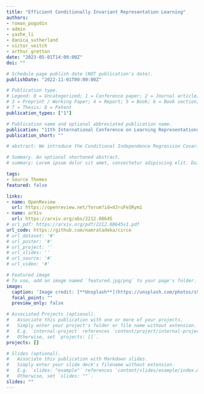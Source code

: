 ```yaml
---
title: "Efficient Conditionally Invariant Representation Learning"
authors:
- roman_pogodin
- admin
- yazhe_li
- danica_sutherland
- victor_veitch
- arthur_gretton
date: "2023-05-01T14:00:00Z"
doi: ""

# Schedule page publish date (NOT publication's date).
publishDate: "2022-11-01T00:00:00Z"

# Publication type.
# Legend: 0 = Uncategorized; 1 = Conference paper; 2 = Journal article;
# 3 = Preprint / Working Paper; 4 = Report; 5 = Book; 6 = Book section;
# 7 = Thesis; 8 = Patent
publication_types: ["1"]

# Publication name and optional abbreviated publication name.
publication: "11th International Conference on Learning Representations (ICLR), Top 5% (Oral Presentation)"
publication_short: ""

# abstract: We introduce the Conditional Independence Regression CovariancE (CIRCE), a measure of conditional independence for multivariate continuous-valued variables. CIRCE applies as a regularizer in settings where we wish to learn neural features φ(X) of data X to estimate a target Y, while being conditionally independent of a distractor Z given Y. Both Z and Y are assumed to be continuous-valued but relatively low dimensional, whereas X and its features may be complex and high dimensional. Relevant settings include domain-invariant learning, fairness, and causal learning. The procedure requires just a single ridge regression from Y to kernelized features of Z, which can be done in advance. It is then only necessary to enforce independence of φ(X) from residuals of this regression, which is possible with attractive estimation properties and consistency guarantees. By contrast, earlier measures of conditional feature dependence require multiple regressions for each step of feature learning, resulting in more severe bias and variance, and greater computational cost. When sufficiently rich features are used, we establish that CIRCE is zero if and only if φ(X)⊥⊥Z∣Y. In experiments, we show superior performance to previous methods on challenging benchmarks, including learning conditionally invariant image features.

# Summary. An optional shortened abstract.
# summary: Lorem ipsum dolor sit amet, consectetur adipiscing elit. Duis posuere tellus ac convallis placerat. Proin tincidunt magna sed ex sollicitudin condimentum.

tags:
- Source Themes
featured: false

links:
- name: OpenReview
  url: https://openreview.net/forum?id=dJruFeSRym1
- name: arXiv
  url: https://arxiv.org/abs/2212.08645
# url_pdf: https://arxiv.org/pdf/2212.08645v1.pdf
url_code: https://github.com/namratadeka/circe
# url_dataset: '#'
# url_poster: '#'
# url_project: ''
# url_slides: ''
# url_source: '#'
# url_video: '#'

# Featured image
# To use, add an image named `featured.jpg/png` to your page's folder. 
image:
  caption: 'Image credit: [**Unsplash**](https://unsplash.com/photos/s9CC2SKySJM)'
  focal_point: ""
  preview_only: false

# Associated Projects (optional).
#   Associate this publication with one or more of your projects.
#   Simply enter your project's folder or file name without extension.
#   E.g. `internal-project` references `content/project/internal-project/index.md`.
#   Otherwise, set `projects: []`.
projects: []

# Slides (optional).
#   Associate this publication with Markdown slides.
#   Simply enter your slide deck's filename without extension.
#   E.g. `slides: "example"` references `content/slides/example/index.md`.
#   Otherwise, set `slides: ""`.
slides: ""
---
```


